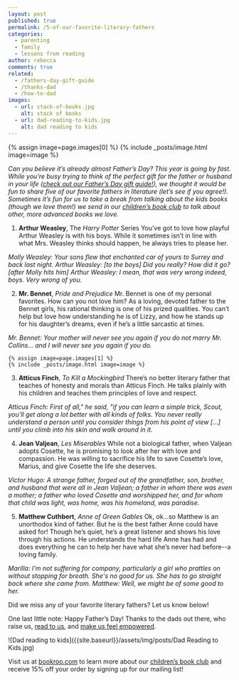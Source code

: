 ```yaml
---
layout: post
published: true
permalink: /5-of-our-favorite-literary-fathers
categories:
  - parenting
  - family
  - lessons from reading
author: rebecca
comments: true
related:
  - /fathers-day-gift-guide
  - /thanks-dad
  - /how-to-dad
images:
  - url: stack-of-books.jpg
    alt: stack of books
  - url: dad-reading-to-kids.jpg
    alt: dad reading to kids
---
```


{% assign image=page.images[0] %}
{% include _posts/image.html image=image %}

_Can you believe it’s already almost Father’s Day? This year is going by fast. While you’re busy trying to think of the perfect gift for the father or husband in your life ([check out our Father’s Day gift guide!](https://blog.bookroo.com/fathers-day-gift-guide "5 FATHER'S DAY GIFTS THAT ACTUALLY CELEBRATE FATHERHOOD")), we thought it would be fun to share five of our favorite fathers in literature (let’s see if you agree!). Sometimes it’s fun for us to take a break from talking about the kids books (though we love them!) we send in our [children’s book club](https://bookroo.com/ "Bookroo") to talk about other, more advanced books we love._ 

1. **Arthur Weasley**, The _Harry Potter_ Series
You’ve got to love how playful Arthur Weasley is with his boys. While it sometimes isn’t in line with what Mrs. Weasley thinks should happen, he always tries to please her.

_Molly Weasley: *Your* sons flew that enchanted car of yours to Surrey and back last night. 
Arthur Weasley: [to the boys] Did you really? How did it go? 
[after Molly hits him] 
Arthur Weasley: I mean, that was very wrong indeed, boys. Very wrong of you._ 

2. **Mr. Bennet**, _Pride and Prejudice_
Mr. Bennet is one of my personal favorites. How can you not love him? As a loving, devoted father to the Bennet girls, his rational thinking is one of his prized qualities. You can’t help but love how understanding he is of Lizzy, and how he stands up for his daughter’s dreams, even if he’s a little sarcastic at times.

_Mr. Bennet: Your mother will never see you again if you do not marry Mr. Collins... and I will never see you again if you do._

    {% assign image=page.images[1] %}
    {% include _posts/image.html image=image %}

3. **Atticus Finch**, _To Kill a Mockingbird_
There’s no better literary father that teaches of honesty and morals than Atticus Finch. He talks plainly with his children and teaches them principles of love and respect.

_Atticus Finch: First of all," he said, "if you can learn a simple trick, Scout, you'll get along a lot better with all kinds of folks. You never really understand a person until you consider things from his point of view […] until you climb into his skin and walk around in it._​

4. **Jean Valjean**, _Les Miserables_
While not a biological father, when Valjean adopts Cosette, he is promising to look after her with love and compassion. He was willing to sacrifice his life to save Cosette’s love, Marius, and give Cosette the life she deserves.

_Victor Hugo: A strange father, forged out of the grandfather, son, brother, and husband that were all in Jean Valjean; a father in whom there was even a mother; a father who loved Cosette and worshipped her, and for whom that child was light, was home, was his homeland, was paradise._

5. **Matthew Cuthbert**, _Anne of Green Gables_
Ok, ok...so Matthew is an unorthodox kind of father. But he is the best father Anne could have asked for! Though he’s quiet, he’s a great listener and shows his love through his actions. He understands the hard life Anne has had and does everything he can to help her have what she’s never had before--a loving family.

_Marilla: I'm not suffering for company, particularly a girl who prattles on without stopping for breath. She's no good for us. She has to go straight back where she came from.
Matthew: Well, we might be of some good to her._

Did we miss any of your favorite literary fathers? Let us know below!
 
One last little note: Happy Father’s Day! Thanks to the dads out there, who raise us, [read to us](https://blog.bookroo.com/how-to-dad "#HOWTODAD"), and [make us feel empowered](https://blog.bookroo.com/thanks-dad "THANKS DAD"). 

![Dad reading to kids]({{site.baseurl}}/assets/img/posts/Dad Reading to Kids.jpg)

Visit us at [bookroo.com](https://bookroo.com/ "Bookroo") to learn more about our [children’s book club](https://bookroo.com/) and receive 15% off your order by signing up for our mailing list!
